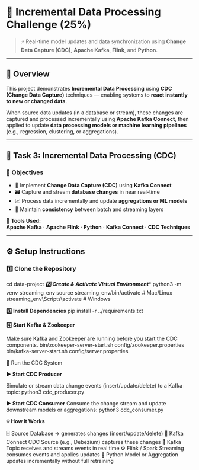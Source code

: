 # 🔁 Incremental Data Processing Challenge (25%)

> ⚡ Real-time model updates and data synchronization using **Change Data Capture (CDC)**, **Apache Kafka**, **Flink**, and **Python**.

---

## 🧠 Overview

This project demonstrates **Incremental Data Processing** using **CDC (Change Data Capture)** techniques — enabling systems to **react instantly to new or changed data**.  

When source data updates (in a database or stream), these changes are captured and processed incrementally using **Apache Kafka Connect**, then applied to update **data processing models or machine learning pipelines** (e.g., regression, clustering, or aggregations).

---

## 🧩 Task 3: Incremental Data Processing (CDC)

### 🎯 Objectives
- 🧩 Implement **Change Data Capture (CDC)** using **Kafka Connect**
- 🗃️ Capture and stream **database changes** in near real-time
- 📈 Process data incrementally and update **aggregations or ML models**
- 🔄 Maintain **consistency** between batch and streaming layers

🧰 **Tools Used:**  
**Apache Kafka** · **Apache Flink** · **Python** · **Kafka Connect** · **CDC Techniques**

---

## ⚙️ Setup Instructions

### 1️⃣ Clone the Repository

cd data-project
***2️⃣ Create & Activate Virtual Environment****
python3 -m venv streaming_env
source streaming_env/bin/activate   # Mac/Linux
streaming_env\Scripts\activate      # Windows

**3️⃣ Install Dependencies**
pip install -r ../requirements.txt

**4️⃣ Start Kafka & Zookeeper**

Make sure Kafka and Zookeeper are running before you start the CDC components.
bin/zookeeper-server-start.sh config/zookeeper.properties
bin/kafka-server-start.sh config/server.properties

🚀 Run the CDC System

**▶️ Start CDC Producer**

Simulate or stream data change events (insert/update/delete) to a Kafka topic:
python3 cdc_producer.py

**▶️ Start CDC Consumer**
Consume the change stream and update downstream models or aggregations:
python3 cdc_consumer.py

**💡 How It Works**

🗄️ Source Database → generates changes (insert/update/delete)
🔗 Kafka Connect CDC Source (e.g., Debezium) captures these changes
🚀 Kafka Topic receives and streams events in real time
⚙️ Flink / Spark Streaming consumes events and applies updates
🧠 Python Model or Aggregation updates incrementally without full retraining
